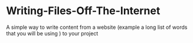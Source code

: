 # Writing-Files-Off-The-Internet
A simple way to write content from a website (example a long list of words that you will be using ) to your project 
